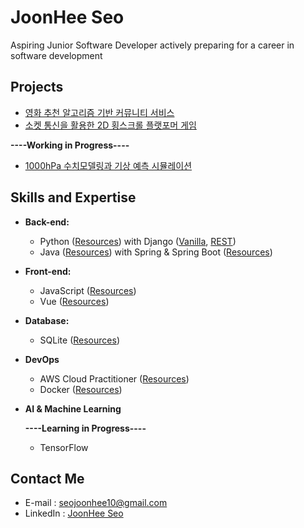 
# JoonHee Seo
Aspiring Junior Software Developer actively preparing for a career in software development


## Projects
- [영화 추천 알고리즘 기반 커뮤니티 서비스](https://github.com/JoonHeeSeo/Final_PJT)
- [소켓 통신을 활용한 2D 횡스크롤 플랫포머 게임](https://github.com/JoonHeeSeo/WebRTC_Platformer_game)


**----Working in Progress----**
- [1000hPa 수치모델링과 기상 예측 시뮬레이션](https://github.com/JoonHeeSeo/AI_surface_weather_prediction)


## Skills and Expertise
- **Back-end:** 
  - Python ([Resources](https://github.com/JoonHeeSeo/WIL_Python)) with Django ([Vanilla](https://github.com/JoonHeeSeo/WIL_Django), [REST](https://github.com/JoonHeeSeo/WIL_Django_REST_Framework))
  - Java ([Resources](https://github.com/JoonHeeSeo/WIL_Java)) with Spring & Spring Boot ([Resources](https://github.com/JoonHeeSeo/WIL_Spring))
 
- **Front-end:**
  - JavaScript ([Resources](https://github.com/JoonHeeSeo/WIL_JavaScript))
  - Vue ([Resources](https://github.com/JoonHeeSeo/WIL_Vue))

- **Database:**
  - SQLite ([Resources](https://github.com/JoonHeeSeo/WIL_Database))

- **DevOps**
  - AWS Cloud Practitioner ([Resources](https://github.com/JoonHeeSeo/WIL_AWS))
  - Docker ([Resources](https://github.com/JoonHeeSeo/WIL_Docker))

- **AI & Machine Learning**

  **----Learning in Progress----**
    - TensorFlow

## Contact Me
- E-mail : [seojoonhee10@gmail.com](mailto:seojoonhee10@gmail.com)
- LinkedIn : [JoonHee Seo](https://www.linkedin.com/in/joonhee-seo-82909027a/)

